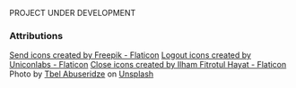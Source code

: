 PROJECT UNDER DEVELOPMENT

### Attributions

<a href="https://www.flaticon.com/free-icons/send" title="send icons">Send icons created by Freepik - Flaticon</a>
<a href="https://www.flaticon.com/free-icons/logout" title="logout icons">Logout icons created by Uniconlabs - Flaticon</a>
<a href="https://www.flaticon.com/free-icons/close" title="close icons">Close icons created by Ilham Fitrotul Hayat - Flaticon</a>
Photo by <a href="https://unsplash.com/@tbelabuseridze?utm_content=creditCopyText&utm_medium=referral&utm_source=unsplash">Tbel Abuseridze</a> on <a href="https://unsplash.com/photos/mountain-ranges-9OpS7JDaTBw?utm_content=creditCopyText&utm_medium=referral&utm_source=unsplash">Unsplash</a>
